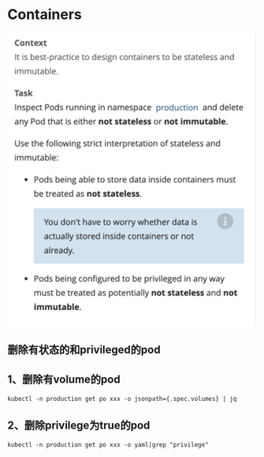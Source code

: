 # Containers

![12](../images/12.png)

## 删除有状态的和privileged的pod

## 1、删除有volume的pod

```shell
kubectl -n production get po xxx -o jsonpath={.spec.volumes} | jq
```

## 2、删除privilege为true的pod
```shell
kubectl -n production get po xxx -o yaml|grep "privilege"
```
